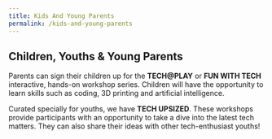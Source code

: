 ```yaml
---
title: Kids And Young Parents
permalink: /kids-and-young-parents
---
```

## Children, Youths & Young Parents
Parents can sign their children up for the **TECH@PLAY** or **FUN WITH TECH** interactive, hands-on workshop series. Children will have the opportunity to learn skills such as coding, 3D printing and artificial intelligence.

Curated specially for youths, we have **TECH UPSIZED**. These workshops provide participants with an opportunity to take a dive into the latest tech matters. They can also share their ideas with other tech-enthusiast youths!
